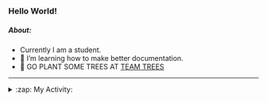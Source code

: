 ### Hello World!

##### About:
- Currently I am a student.
- 🌱 I’m learning how to make better documentation.
- 🌱 GO PLANT SOME TREES AT [TEAM TREES](https://teamtrees.org/)

---
<details>
  <summary>:zap: My Activity:</summary>
  
<!--START_SECTION:waka-->
![Code Time](http://img.shields.io/badge/Code%20Time-1%2C122%20hrs%203%20mins-blue)

**I'm a Night 🦉** 

```text
🌞 Morning                1412 commits        ██░░░░░░░░░░░░░░░░░░░░░░░   09.28 % 
🌆 Daytime                5284 commits        █████████░░░░░░░░░░░░░░░░   34.72 % 
🌃 Evening                4366 commits        ███████░░░░░░░░░░░░░░░░░░   28.69 % 
🌙 Night                  4155 commits        ███████░░░░░░░░░░░░░░░░░░   27.30 % 
```
📅 **I'm Most Productive on Wednesday** 

```text
Monday                   2293 commits        ████░░░░░░░░░░░░░░░░░░░░░   15.07 % 
Tuesday                  1866 commits        ███░░░░░░░░░░░░░░░░░░░░░░   12.26 % 
Wednesday                3600 commits        ██████░░░░░░░░░░░░░░░░░░░   23.66 % 
Thursday                 1908 commits        ███░░░░░░░░░░░░░░░░░░░░░░   12.54 % 
Friday                   1522 commits        ██░░░░░░░░░░░░░░░░░░░░░░░   10.00 % 
Saturday                 1372 commits        ██░░░░░░░░░░░░░░░░░░░░░░░   09.02 % 
Sunday                   2656 commits        ████░░░░░░░░░░░░░░░░░░░░░   17.45 % 
```


📊 **This Week I Spent My Time On** 

```text
🔥 Editors: 
VS Code                  56 mins             █████████████████████████   100.00 % 

🐱‍💻 Projects: 
praise                   56 mins             █████████████████████████   99.98 % 
ai                       0 secs              ░░░░░░░░░░░░░░░░░░░░░░░░░   00.02 % 
```


 Last Updated on 01/05/2023 14:08:03 UTC
<!--END_SECTION:waka-->
</details>
